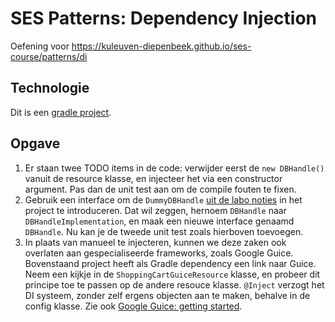 # SES Patterns: Dependency Injection

Oefening voor https://kuleuven-diepenbeek.github.io/ses-course/patterns/di

## Technologie

Dit is een [gradle project](https://kuleuven-diepenbeek.github.io/ses-course/dependency-management/).

## Opgave

1. Er staan twee TODO items in de code: verwijder eerst de `new DBHandle()` vanuit de resource klasse, en injecteer het via een constructor argument. Pas dan de unit test aan om de compile fouten te fixen.
2. Gebruik een interface om de `DummyDBHandle` [uit de labo noties](https://kuleuven-diepenbeek.github.io/ses-course/patterns/di/) in het project te introduceren. Dat wil zeggen, hernoem `DBHandle` naar `DBHandleImplementation`, en maak een nieuwe interface genaamd `DBHandle`. Nu kan je de tweede unit test zoals hierboven toevoegen. 
3. In plaats van manueel te injecteren, kunnen we deze zaken ook overlaten aan gespecialiseerde frameworks, zoals Google Guice. Bovenstaand project heeft als Gradle dependency een link naar Guice. Neem een kijkje in de `ShoppingCartGuiceResource` klasse, en probeer dit principe toe te passen op de andere resouce klasse. `@Inject` verzogt het DI systeem, zonder zelf ergens objecten aan te maken, behalve in de config klasse. Zie ook [Google Guice: getting started](https://github.com/google/guice/wiki/GettingStarted). 